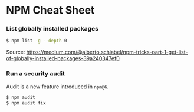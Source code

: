 # NPM Cheat Sheet

### List globally installed packages
```bash
$ npm list -g --depth 0
```
Source: https://medium.com/@alberto.schiabel/npm-tricks-part-1-get-list-of-globally-installed-packages-39a240347ef0

### Run a security audit
Audit is a new feature introduced in `npm@6`.
```bash
$ npm audit
$ npm audit fix
```
